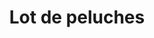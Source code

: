 ---
layout: "product-page"
id: "558852685"
product_id: "558852685"
title: "Lot de peluches"
description: "Bon état"
size: "Prématuré, jusqu'à 44cm"
brand: ""
label: ""
price_numeric: "1.0"
price_numeric_discounted: "1.0"
currency: "€"
user_updated_at_ts: "2020-07-27T16:48:10+02:00"
category: ""
isdiscounted: "False"
isnew: "True"
isbestseller: "False"
images: [ "https://images.vinted.net/thumbs/f800/01_019a6_WrKM5nE2yvHpx4no2aWnj5rM.jpeg?1595861290-7535773f342240575192839920ea23a01fe9f7c7", "https://images.vinted.net/thumbs/f800/01_01e78_qT4cuuCPEQu8q4v1DtPu1hX4.jpeg?1595861290-5797d5d1e3abf2be92e687b7c207b2b4e52017f2", "https://images.vinted.net/thumbs/f800/01_01096_nyymmPoiyorPP8ChtJ9g9t73.jpeg?1595861290-6b40c79646d352e2fe236a5e0081eb58ffdebc08", "https://images.vinted.net/thumbs/f800/01_00dac_s47D2WvwEK85rHErWcRo1cbe.jpeg?1595861290-9145ed250a8fb6d2c03996c6c879404ad72e6383", "https://images.vinted.net/thumbs/f800/01_00570_M91N2D9eZk5hRQUtymxnyhGA.jpeg?1595861290-8812ab984355a12f0a799f03420e330f28a49e1a" ]
---